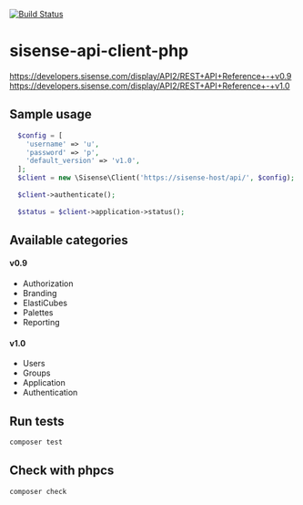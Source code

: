 [![Build Status](https://travis-ci.org/erjanmx/sisense-api-client-php.svg?branch=master)](https://travis-ci.org/erjanmx/sisense-api-client-php)

# sisense-api-client-php

https://developers.sisense.com/display/API2/REST+API+Reference+-+v0.9
https://developers.sisense.com/display/API2/REST+API+Reference+-+v1.0

## Sample usage

```php
  $config = [
    'username' => 'u',
    'password' => 'p',
    'default_version' => 'v1.0',
  ];
  $client = new \Sisense\Client('https://sisense-host/api/', $config);
  
  $client->authenticate();
  
  $status = $client->application->status(); 
```

## Available categories

#### v0.9
- Authorization
- Branding
- ElastiCubes
- Palettes
- Reporting

#### v1.0
- Users
- Groups
- Application
- Authentication


## Run tests

```bash
composer test
```

## Check with phpcs
```bash
composer check
```
